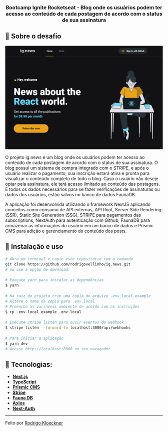 <h3 align="center">
  Bootcamp Ignite Rocketseat - Blog onde os usuários podem ter acesso ao conteúdo de cada postagem de acordo com o status de sua assinatura
</h3>

## :rocket: Sobre o desafio

<p align="center">
  <img src="https://github.com/rodrigovellinho/ig.news/blob/main/public/images/Capa.jpg" alt="Ig.News">
</p>

O projeto ig.news é um blog onde os usuários podem ter acesso ao conteúdo de cada postagem de acordo com o status de sua assinatura.
O blog possui um sistema de compra integrado com o STRIPE, e após o usuário realizar o pagamento, sua inscrição estará ativa e pronta para visualizar o conteúdo completo de todo o blog. Caso o usuário não deseje optar pela assinatura, ele terá acesso limitado ao conteúdo das postagens. E todos os dados necessários para se fazer verificações de assinaturas ou dados dos usuários, estão salvos no banco de dados FaunaDB.

A aplicação foi desenvolvida utilizando o framework NextJS aplicando conceitos como consumo de API externas, API Root, Server Side Rendering (SSR), Static Site Generation (SSG), STRIPE para pagamentos das subscriptions, NextAuth para autenticação com Github, FaunaDB para armazenar as informações do usuário em um banco de dados e Prismic CMS para adição e gerenciamento do conteúdo dos posts.

## :wrench: Instalação e uso

```bash
# Abra um terminal e copie este repositório com o comando
git clone https://github.com/rodrigovellinho/ig.news.git
# ou use a opção de download.

# Execute yarn para instalar as dependências
$ yarn

# Na raiz do projeto crie uma copia do arquivo .env.local.example
# Altere o nome da copia para .env.local
# Preencha as variáveis ambiente de acordo com as instruções
$ cp .env.local.example .env.local

# Execute stripe listen para ouvir eventos do webhook
$ stripe listen --forward-to localhost:3000/api/webhooks 

# Para iniciar a aplicação
$ yarn dev
# Acesse http://localhost:8080 no seu navagador
```

## 🔨 Tecnologias:

- **[Next.js](https://nextjs.org/)**
- **[TypeScript](https://www.typescriptlang.org/)**
- **[Prismic CMS](https://prismic.io/)**
- **[Stripe](https://stripe.com/br)**
- **[Fauna DB](https://fauna.com/)**
- **[Axios](https://github.com/axios/axios)**
- **[Next-Auth](https://next-auth.js.org/)**

---

Feito por [Rodrigo Kloeckner](https://github.com/rodrigovellinho)

